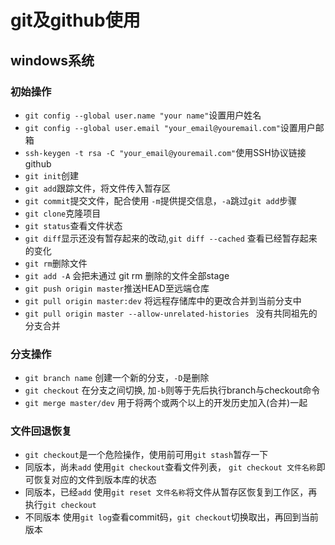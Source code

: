 # git及github使用
## windows系统
### 初始操作
- `git config --global user.name "your name"`设置用户姓名
- `git config --global user.email "your_email@youremail.com"`设置用户邮箱
- `ssh-keygen -t rsa -C "your_email@youremail.com"`使用SSH协议链接github
- `git init`创建
- `git add`跟踪文件，将文件传入暂存区
- `git commit`提交文件，配合使用 `-m`提供提交信息，`-a`跳过`git add`步骤
- `git clone`克隆项目
- `git status`查看文件状态
- `git diff`显示还没有暂存起来的改动,`git diff --cached` 查看已经暂存起来的变化
- `git rm`删除文件
- `git add -A` 会把未通过 git rm 删除的文件全部stage
- `git push origin master`推送HEAD至远端仓库
- `git pull origin master:dev` 将远程存储库中的更改合并到当前分支中
- `git pull origin master --allow-unrelated-histories ` 没有共同祖先的分支合并

### 分支操作
- `git branch name` 创建一个新的分支，`-D`是删除
- `git checkout`  在分支之间切换, 加`-b`则等于先后执行branch与checkout命令
- `git merge master/dev` 用于将两个或两个以上的开发历史加入(合并)一起

### 文件回退恢复
- `git checkout`是一个危险操作，使用前可用`git stash`暂存一下
- 同版本，尚未`add`
    使用`git checkout`查看文件列表， `git checkout 文件名称`即可恢复对应的文件到版本库的状态
- 同版本，已经`add`
    使用`git reset 文件名称`将文件从暂存区恢复到工作区，再执行`git checkout`
- 不同版本
    使用`git log`查看commit码，`git checkout`切换取出，再回到当前版本
 